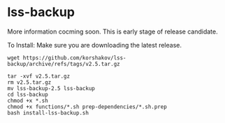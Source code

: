 # lss-backup

More information cocming soon. This is early stage of release candidate.

To Install:
Make sure you are downloading the latest release.
```
wget https://github.com/korshakov/lss-backup/archive/refs/tags/v2.5.tar.gz
```
```
tar -xvf v2.5.tar.gz
rm v2.5.tar.gz
mv lss-backup-2.5 lss-backup
cd lss-backup
chmod +x *.sh
chmod +x functions/*.sh prep-dependencies/*.sh.prep
bash install-lss-backup.sh
```
